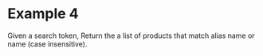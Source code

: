 # Example 4

Given a search token, Return the a list of products that match alias name or name (case insensitive).